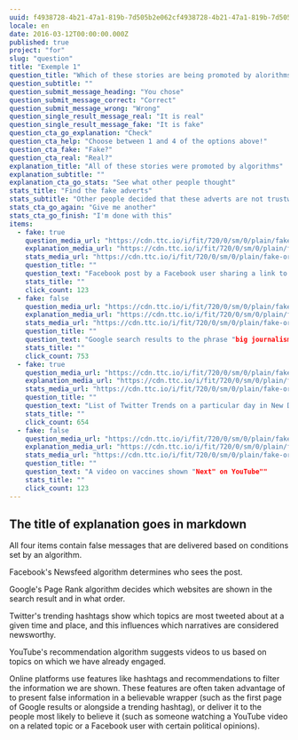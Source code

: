 ```yaml
---
uuid: f4938728-4b21-47a1-819b-7d505b2e062cf4938728-4b21-47a1-819b-7d505b2e062c
locale: en
date: 2016-03-12T00:00:00.000Z
published: true
project: "for"
slug: "question"
title: "Exemple 1"
question_title: "Which of these stories are being promoted by alorithms?"
question_subtitle: ""
question_submit_message_heading: "You chose"
question_submit_message_correct: "Correct"
question_submit_message_wrong: "Wrong"
question_single_result_message_real: "It is real"
question_single_result_message_fake: "It is fake"
question_cta_go_explanation: "Check"
question_cta_help: "Choose between 1 and 4 of the options above!"
question_cta_fake: "Fake?"
question_cta_real: "Real?"
explanation_title: "All of these stories were promoted by algorithms"
explanation_subtitle: ""
explanation_cta_go_stats: "See what other people thought"
stats_title: "Find the fake adverts"
stats_subtitle: "Other people decided that these adverts are not trustworthy"
stats_cta_go_again: "Give me another"
stats_cta_go_finish: "I'm done with this"
items:
  - fake: true
    question_media_url: "https://cdn.ttc.io/i/fit/720/0/sm/0/plain/fake-or-real-news-edition/algo1.png"
    explanation_media_url: "https://cdn.ttc.io/i/fit/720/0/sm/0/plain/fake-or-real-news-edition/algo1.png"
    stats_media_url: "https://cdn.ttc.io/i/fit/720/0/sm/0/plain/fake-or-real-news-edition/algo1.png"
    question_title: ""
    question_text: "Facebook post by a Facebook user sharing a link to a report that claims US Congresswoman Alexandra Ocasio-Cortez is pushing for a ban on motorcycles"
    stats_title: ""
    click_count: 123
  - fake: false
    question_media_url: "https://cdn.ttc.io/i/fit/720/0/sm/0/plain/fake-or-real-news-edition/algo2.png"
    explanation_media_url: "https://cdn.ttc.io/i/fit/720/0/sm/0/plain/fake-or-real-news-edition/algo2.png"
    stats_media_url: "https://cdn.ttc.io/i/fit/720/0/sm/0/plain/fake-or-real-news-edition/algo2.png"
    question_title: ""
    question_text: "Google search results to the phrase "big journalism""
    stats_title: ""
    click_count: 753
  - fake: true
    question_media_url: "https://cdn.ttc.io/i/fit/720/0/sm/0/plain/fake-or-real-news-edition/algo3.jpg"
    explanation_media_url: "https://cdn.ttc.io/i/fit/720/0/sm/0/plain/fake-or-real-news-edition/algo3.jpg"
    stats_media_url: "https://cdn.ttc.io/i/fit/720/0/sm/0/plain/fake-or-real-news-edition/algo3.jpg"
    question_title: ""
    question_text: "List of Twitter Trends on a particular day in New Delhi with #LeftAttacksJNU4."
    stats_title: ""
    click_count: 654
  - fake: false
    question_media_url: "https://cdn.ttc.io/i/fit/720/0/sm/0/plain/fake-or-real-news-edition/algo4.jpg"
    explanation_media_url: "https://cdn.ttc.io/i/fit/720/0/sm/0/plain/fake-or-real-news-edition/algo4.jpg"
    stats_media_url: "https://cdn.ttc.io/i/fit/720/0/sm/0/plain/fake-or-real-news-edition/algo4.jpg"
    question_title: ""
    question_text: "A video on vaccines shown "Next" on YouTube""
    stats_title: ""
    click_count: 123
---
```

## The title of explanation goes in markdown

All four items contain false messages that are delivered based on conditions set by an algorithm. 

Facebook's Newsfeed algorithm determines who sees the post.

Google's Page Rank algorithm decides which websites are shown in the search result and in what order. 

Twitter's trending hashtags show which topics are most tweeted about at a given time and place, and this influences which narratives are considered newsworthy.

YouTube's recommendation algorithm suggests videos to us based on topics on which we have already engaged. 

Online platforms use features like hashtags and recommendations to filter the information we are shown. These features are often taken advantage of to present false information in a believable wrapper (such as the first page of Google results or alongside a trending hashtag), or deliver it to the people most likely to believe it (such as someone watching a YouTube video on a related topic or  a Facebook user with certain political opinions). 
